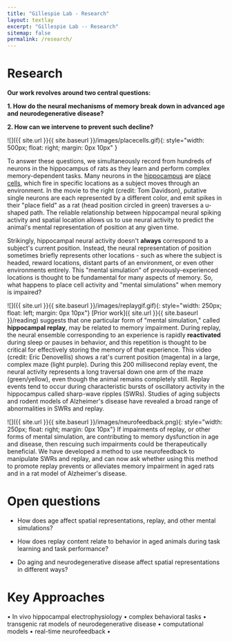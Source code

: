 ```yaml
---
title: "Gillespie Lab - Research"
layout: textlay
excerpt: "Gillespie Lab -- Research"
sitemap: false
permalink: /research/
---
```


# Research

**Our work revolves around two central questions:**

**1. How do the neural mechanisms of memory break down in advanced age and neurodegenerative disease?**

**2. How can we intervene to prevent such decline?**

![]({{ site.url }}{{ site.baseurl }}/images/placecells.gif){: style="width: 500px; float: right; margin: 0px  10px" }

To answer these questions, we simultaneously record from hundreds of neurons in the hippocampus of rats as they learn and perform complex memory-dependent tasks. Many neurons in the [hippocampus](https://en.wikipedia.org/wiki/Hippocampus) are [place cells,](https://en.wikipedia.org/wiki/Place_cell) which fire in specific locations as a subject moves through an environment. In the movie to the right (credit: Tom Davidson), putative single neurons are each represented by a different color, and emit spikes in their "place field" as a rat (head position circled in green) traverses a u-shaped path. The reliable relationship between hippocampal neural spiking activity and spatial location allows us to use neural activity to predict the animal's mental representation of position at any given time. 
 

Strikingly, hippocampal neural activity doesn't **always** correspond to a subject's current position. Instead, the neural representation of position sometimes briefly represents other locations - such as where the subject is headed, reward locations, distant parts of an environment, or even other environments entirely. This "mental simulation" of previously-experienced locations is thought to be fundamental for many aspects of memory. So, what happens to place cell activity and "mental simulations" when memory is impaired? 



![]({{ site.url }}{{ site.baseurl }}/images/replaygif.gif){: style="width: 250px; float: left; margin: 0px  10px"} [Prior work]({ site.url }}{{ site.baseurl }}/reading) suggests that one particular form of "mental simulation," called **hippocampal replay**, may be related to memory impairment. During replay, the neural ensemble corresponding to an experience is rapidly **reactivated** during sleep or pauses in behavior, and this repetition is thought to be critical for effectively storing the memory of that experience. This video (credit: Eric Denovellis) shows a rat's current position (magenta) in a large, complex maze (light purple). During this 200 millisecond replay event, the neural activity represents a long traversal down one arm of the maze (green/yellow), even though the animal remains completely still. Replay events tend to occur during characteristic bursts of oscillatory activity in the hippocampus called sharp-wave ripples (SWRs). Studies of aging subjects and rodent models of Alzheimer's disease have revealed a broad range of abnormalities in SWRs and replay.
 


![]({{ site.url }}{{ site.baseurl }}/images/neurofeedback.png){: style="width: 250px; float: right; margin: 0px 10px"} If impairments of replay, or other forms of mental simulation, are contributing to memory dysfunction in age and disease, then rescuing such impairments could be therapeutically beneficial. We have developed a method to use neurofeedback to manipulate SWRs and replay, and can now ask whether using this method to promote replay prevents or alleviates memory impairment in aged rats and in a rat model of Alzheimer's disease. 


# Open questions
 - How does age affect spatial representations, replay, and other mental simulations?

 - How does replay content relate to behavior in aged animals during task learning and task performance?

 - Do aging and neurodegenerative disease affect spatial representations in different ways?


# Key Approaches

• In vivo hippocampal electrophysiology • complex behavioral tasks • transgenic rat models of neurodegenerative disease • computational models • real-time neurofeedback •




